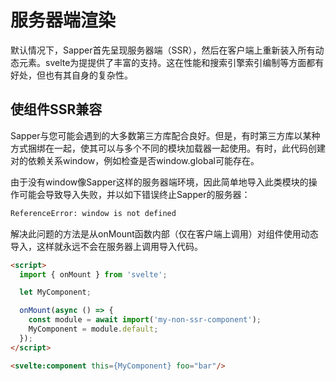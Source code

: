 # 服务器端渲染

默认情况下，Sapper首先呈现服务器端（SSR），然后在客户端上重新装入所有动态元素。svelte为提提供了丰富的支持。这在性能和搜索引擎索引编制等方面都有好处，但也有其自身的复杂性。

## 使组件SSR兼容

Sapper与您可能会遇到的大多数第三方库配合良好。但是，有时第三方库以某种方式捆绑在一起，使其可以与多个不同的模块加载器一起使用。有时，此代码创建对的依赖关系window，例如检查是否window.global可能存在。

由于没有window像Sapper这样的服务器端环境，因此简单地导入此类模块的操作可能会导致导入失败，并以如下错误终止Sapper的服务器：

```sh
ReferenceError: window is not defined
```

解决此问题的方法是从onMount函数内部（仅在客户端上调用）对组件使用动态导入，这样就永远不会在服务器上调用导入代码。

```html
<script>
  import { onMount } from 'svelte';

  let MyComponent;

  onMount(async () => {
    const module = await import('my-non-ssr-component');
    MyComponent = module.default;
  });
</script>

<svelte:component this={MyComponent} foo="bar"/>
```
